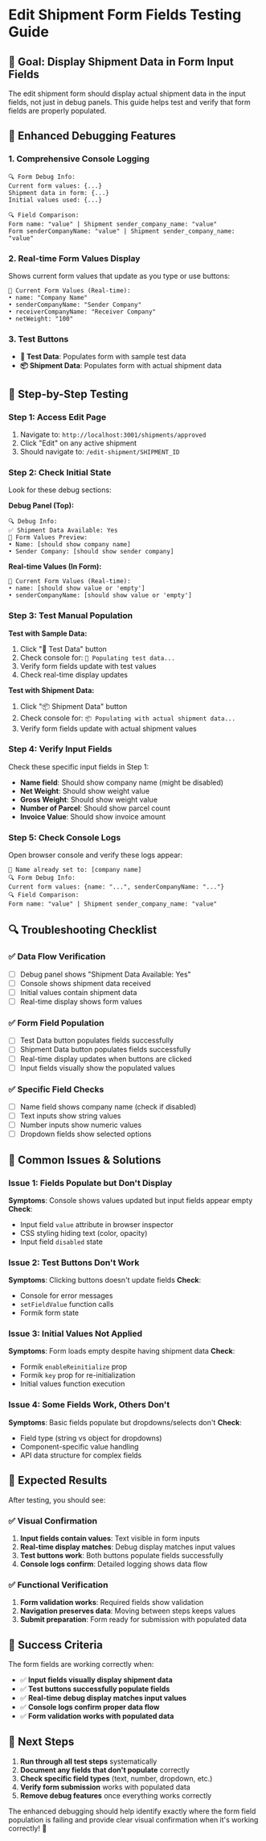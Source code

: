 # Edit Shipment Form Fields Testing Guide

## 🎯 **Goal: Display Shipment Data in Form Input Fields**

The edit shipment form should display actual shipment data in the input fields, not just in debug panels. This guide helps test and verify that form fields are properly populated.

## 🔧 **Enhanced Debugging Features**

### **1. Comprehensive Console Logging**
```
🔍 Form Debug Info:
Current form values: {...}
Shipment data in form: {...}
Initial values used: {...}

🔍 Field Comparison:
Form name: "value" | Shipment sender_company_name: "value"
Form senderCompanyName: "value" | Shipment sender_company_name: "value"
```

### **2. Real-time Form Values Display**
Shows current form values that update as you type or use buttons:
```
📝 Current Form Values (Real-time):
• name: "Company Name"
• senderCompanyName: "Sender Company"
• receiverCompanyName: "Receiver Company"
• netWeight: "100"
```

### **3. Test Buttons**
- **🧪 Test Data**: Populates form with sample test data
- **📦 Shipment Data**: Populates form with actual shipment data

## 🧪 **Step-by-Step Testing**

### **Step 1: Access Edit Page**
1. Navigate to: `http://localhost:3001/shipments/approved`
2. Click "Edit" on any active shipment
3. Should navigate to: `/edit-shipment/SHIPMENT_ID`

### **Step 2: Check Initial State**
Look for these debug sections:

**Debug Panel (Top):**
```
🔍 Debug Info:
✅ Shipment Data Available: Yes
📝 Form Values Preview:
• Name: [should show company name]
• Sender Company: [should show sender company]
```

**Real-time Values (In Form):**
```
📝 Current Form Values (Real-time):
• name: [should show value or 'empty']
• senderCompanyName: [should show value or 'empty']
```

### **Step 3: Test Manual Population**

**Test with Sample Data:**
1. Click "🧪 Test Data" button
2. Check console for: `🧪 Populating test data...`
3. Verify form fields update with test values
4. Check real-time display updates

**Test with Shipment Data:**
1. Click "📦 Shipment Data" button
2. Check console for: `📦 Populating with actual shipment data...`
3. Verify form fields update with actual shipment values

### **Step 4: Verify Input Fields**
Check these specific input fields in Step 1:

- **Name field**: Should show company name (might be disabled)
- **Net Weight**: Should show weight value
- **Gross Weight**: Should show weight value  
- **Number of Parcel**: Should show parcel count
- **Invoice Value**: Should show invoice amount

### **Step 5: Check Console Logs**
Open browser console and verify these logs appear:

```
🔧 Name already set to: [company name]
🔍 Form Debug Info:
Current form values: {name: "...", senderCompanyName: "..."}
🔍 Field Comparison:
Form name: "value" | Shipment sender_company_name: "value"
```

## 🔍 **Troubleshooting Checklist**

### **✅ Data Flow Verification**
- [ ] Debug panel shows "Shipment Data Available: Yes"
- [ ] Console shows shipment data received
- [ ] Initial values contain shipment data
- [ ] Real-time display shows form values

### **✅ Form Field Population**
- [ ] Test Data button populates fields successfully
- [ ] Shipment Data button populates fields successfully
- [ ] Real-time display updates when buttons are clicked
- [ ] Input fields visually show the populated values

### **✅ Specific Field Checks**
- [ ] Name field shows company name (check if disabled)
- [ ] Text inputs show string values
- [ ] Number inputs show numeric values
- [ ] Dropdown fields show selected options

## 🐛 **Common Issues & Solutions**

### **Issue 1: Fields Populate but Don't Display**
**Symptoms**: Console shows values updated but input fields appear empty
**Check**: 
- Input field `value` attribute in browser inspector
- CSS styling hiding text (color, opacity)
- Input field `disabled` state

### **Issue 2: Test Buttons Don't Work**
**Symptoms**: Clicking buttons doesn't update fields
**Check**:
- Console for error messages
- `setFieldValue` function calls
- Formik form state

### **Issue 3: Initial Values Not Applied**
**Symptoms**: Form loads empty despite having shipment data
**Check**:
- Formik `enableReinitialize` prop
- Formik `key` prop for re-initialization
- Initial values function execution

### **Issue 4: Some Fields Work, Others Don't**
**Symptoms**: Basic fields populate but dropdowns/selects don't
**Check**:
- Field type (string vs object for dropdowns)
- Component-specific value handling
- API data structure for complex fields

## 🎯 **Expected Results**

After testing, you should see:

### **✅ Visual Confirmation**
1. **Input fields contain values**: Text visible in form inputs
2. **Real-time display matches**: Debug display matches input values
3. **Test buttons work**: Both buttons populate fields successfully
4. **Console logs confirm**: Detailed logging shows data flow

### **✅ Functional Verification**
1. **Form validation works**: Required fields show validation
2. **Navigation preserves data**: Moving between steps keeps values
3. **Submit preparation**: Form ready for submission with populated data

## 🚀 **Success Criteria**

The form fields are working correctly when:

- ✅ **Input fields visually display shipment data**
- ✅ **Test buttons successfully populate fields**
- ✅ **Real-time debug display matches input values**
- ✅ **Console logs confirm proper data flow**
- ✅ **Form validation works with populated data**

## 📝 **Next Steps**

1. **Run through all test steps** systematically
2. **Document any fields that don't populate** correctly
3. **Check specific field types** (text, number, dropdown, etc.)
4. **Verify form submission** works with populated data
5. **Remove debug features** once everything works correctly

The enhanced debugging should help identify exactly where the form field population is failing and provide clear visual confirmation when it's working correctly! 🎯
